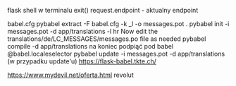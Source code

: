 flask shell w terminalu
exit()
request.endpoint - aktualny endpoint

babel.cfg
pybabel extract -F babel.cfg -k _l -o messages.pot .
pybabel init -i messages.pot -d app/translations -l hr
Now edit the translations/de/LC_MESSAGES/messages.po file as needed
pybabel compile -d app/translations
na koniec podpiąć pod babel @babel.localeselector
pybabel update -i messages.pot -d app/translations (w przypadku update'u)
https://flask-babel.tkte.ch/

https://www.mydevil.net/oferta.html
revolut